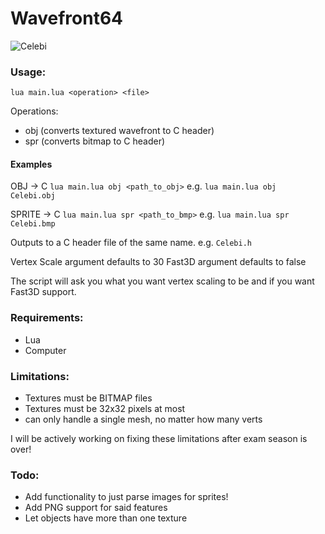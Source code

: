 # Wavefront64


![Celebi](https://i.imgur.com/fXzqiGc.gif)


### Usage:
`lua main.lua <operation> <file>`

Operations:
* obj (converts textured wavefront to C header)
* spr (converts bitmap to C header)

#### Examples
OBJ -> C
`lua main.lua obj <path_to_obj>`
e.g. `lua main.lua obj Celebi.obj`

SPRITE -> C
`lua main.lua spr <path_to_bmp>`
e.g. `lua main.lua spr Celebi.bmp`

Outputs to a C header file of the same name.
e.g. `Celebi.h`	


Vertex Scale argument defaults to 30
Fast3D argument defaults to false

The script will ask you what you want vertex scaling to be and if you want Fast3D support.

### Requirements:
* Lua
* Computer

### Limitations:
* Textures must be BITMAP files
* Textures must be 32x32 pixels at most
* can only handle a single mesh, no matter how many verts

I will be actively working on fixing these limitations after exam season is over!

### Todo:
* Add functionality to just parse images for sprites!
* Add PNG support for said features
* Let objects have more than one texture